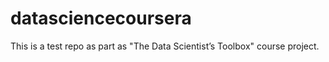 datasciencecoursera
===================

This is a test repo as part as "The Data Scientist’s Toolbox" course project.
